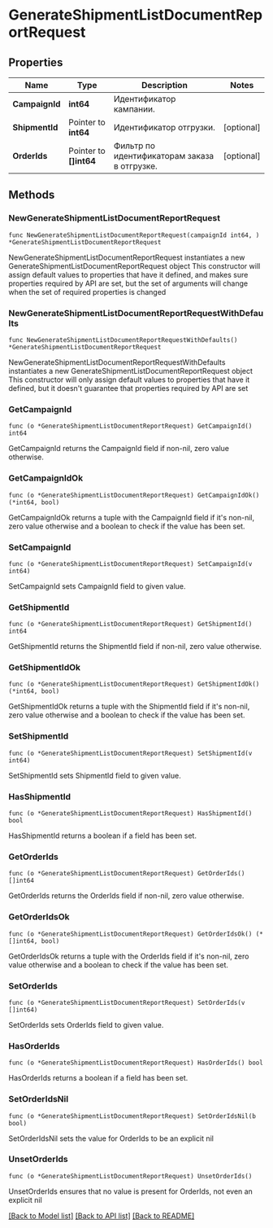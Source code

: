 # GenerateShipmentListDocumentReportRequest

## Properties

Name | Type | Description | Notes
------------ | ------------- | ------------- | -------------
**CampaignId** | **int64** | Идентификатор кампании. | 
**ShipmentId** | Pointer to **int64** | Идентификатор отгрузки. | [optional] 
**OrderIds** | Pointer to **[]int64** | Фильтр по идентификаторам заказа в отгрузке. | [optional] 

## Methods

### NewGenerateShipmentListDocumentReportRequest

`func NewGenerateShipmentListDocumentReportRequest(campaignId int64, ) *GenerateShipmentListDocumentReportRequest`

NewGenerateShipmentListDocumentReportRequest instantiates a new GenerateShipmentListDocumentReportRequest object
This constructor will assign default values to properties that have it defined,
and makes sure properties required by API are set, but the set of arguments
will change when the set of required properties is changed

### NewGenerateShipmentListDocumentReportRequestWithDefaults

`func NewGenerateShipmentListDocumentReportRequestWithDefaults() *GenerateShipmentListDocumentReportRequest`

NewGenerateShipmentListDocumentReportRequestWithDefaults instantiates a new GenerateShipmentListDocumentReportRequest object
This constructor will only assign default values to properties that have it defined,
but it doesn't guarantee that properties required by API are set

### GetCampaignId

`func (o *GenerateShipmentListDocumentReportRequest) GetCampaignId() int64`

GetCampaignId returns the CampaignId field if non-nil, zero value otherwise.

### GetCampaignIdOk

`func (o *GenerateShipmentListDocumentReportRequest) GetCampaignIdOk() (*int64, bool)`

GetCampaignIdOk returns a tuple with the CampaignId field if it's non-nil, zero value otherwise
and a boolean to check if the value has been set.

### SetCampaignId

`func (o *GenerateShipmentListDocumentReportRequest) SetCampaignId(v int64)`

SetCampaignId sets CampaignId field to given value.


### GetShipmentId

`func (o *GenerateShipmentListDocumentReportRequest) GetShipmentId() int64`

GetShipmentId returns the ShipmentId field if non-nil, zero value otherwise.

### GetShipmentIdOk

`func (o *GenerateShipmentListDocumentReportRequest) GetShipmentIdOk() (*int64, bool)`

GetShipmentIdOk returns a tuple with the ShipmentId field if it's non-nil, zero value otherwise
and a boolean to check if the value has been set.

### SetShipmentId

`func (o *GenerateShipmentListDocumentReportRequest) SetShipmentId(v int64)`

SetShipmentId sets ShipmentId field to given value.

### HasShipmentId

`func (o *GenerateShipmentListDocumentReportRequest) HasShipmentId() bool`

HasShipmentId returns a boolean if a field has been set.

### GetOrderIds

`func (o *GenerateShipmentListDocumentReportRequest) GetOrderIds() []int64`

GetOrderIds returns the OrderIds field if non-nil, zero value otherwise.

### GetOrderIdsOk

`func (o *GenerateShipmentListDocumentReportRequest) GetOrderIdsOk() (*[]int64, bool)`

GetOrderIdsOk returns a tuple with the OrderIds field if it's non-nil, zero value otherwise
and a boolean to check if the value has been set.

### SetOrderIds

`func (o *GenerateShipmentListDocumentReportRequest) SetOrderIds(v []int64)`

SetOrderIds sets OrderIds field to given value.

### HasOrderIds

`func (o *GenerateShipmentListDocumentReportRequest) HasOrderIds() bool`

HasOrderIds returns a boolean if a field has been set.

### SetOrderIdsNil

`func (o *GenerateShipmentListDocumentReportRequest) SetOrderIdsNil(b bool)`

 SetOrderIdsNil sets the value for OrderIds to be an explicit nil

### UnsetOrderIds
`func (o *GenerateShipmentListDocumentReportRequest) UnsetOrderIds()`

UnsetOrderIds ensures that no value is present for OrderIds, not even an explicit nil

[[Back to Model list]](../README.md#documentation-for-models) [[Back to API list]](../README.md#documentation-for-api-endpoints) [[Back to README]](../README.md)



